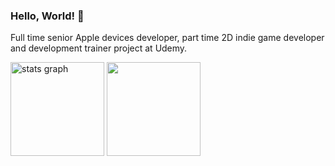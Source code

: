 ### Hello, World! 👋

Full time senior Apple devices developer, part time 2D indie game developer and development trainer project at Udemy.

<div align="left">
  <img src="https://github-readme-stats.vercel.app/api?username=artcc&show_icons=true&theme=transparent" height="150" alt="stats graph" />
  <img src="https://github-readme-stats.vercel.app/api/top-langs/?username=anuraghazra&layout=compact" height="150"/>
</div>

###
